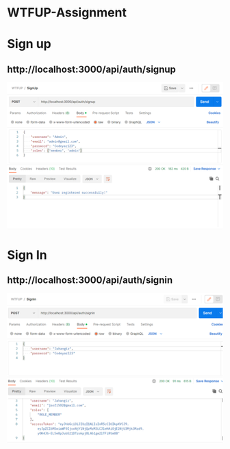 # WTFUP-Assignment

# Sign up

## http://localhost:3000/api/auth/signup

![alt text](SignupSuccess.png)

# Sign In

## http://localhost:3000/api/auth/signin

![alt text](SignInSuccess.png)
